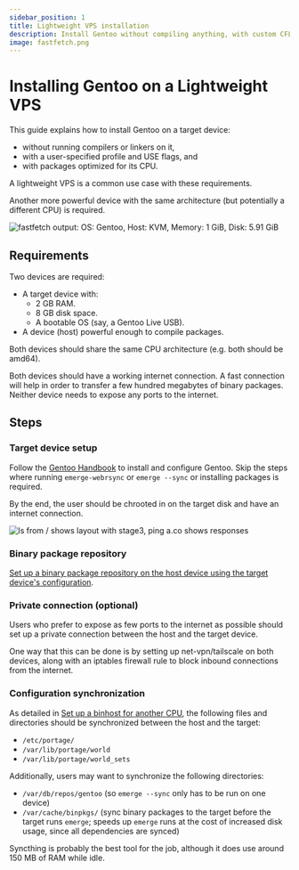 ```yaml
---
sidebar_position: 1
title: Lightweight VPS installation
description: Install Gentoo without compiling anything, with custom CFLAGS and USE flags.
image: fastfetch.png
---
```


# Installing Gentoo on a Lightweight VPS

This guide explains how to install Gentoo on a target device:
- without running compilers or linkers on it,
- with a user-specified profile and USE flags, and
- with packages optimized for its CPU.

A lightweight VPS is a common use case with these requirements.

Another more powerful device with the same architecture (but potentially a
different CPU) is required.

![fastfetch output: OS: Gentoo, Host: KVM, Memory: 1 GiB, Disk: 5.91
GiB](fastfetch.png)

## Requirements

Two devices are required:
- A target device with:
  - 2 GB RAM.
  - 8 GB disk space.
  - A bootable OS (say, a Gentoo Live USB).
- A device (host) powerful enough to compile packages.

Both devices should share the same CPU architecture (e.g. both should be amd64).

Both devices should have a working internet connection. A fast connection will
help in order to transfer a few hundred megabytes of binary packages. Neither device needs to expose any ports to the internet.

## Steps

### Target device setup

Follow the [Gentoo Handbook][handbook-main] to install and configure Gentoo.
Skip the steps where running `emerge-webrsync` or `emerge --sync` or installing
packages is required.

By the end, the user should be chrooted in on the target disk and have an
internet connection.

![ls from / shows layout with stage3, ping a.co shows
responses](target-post-chroot.png)

### Binary package repository

[Set up a binary package repository on the host device using the target
device's configuration](../cross-cpu-binhost/).

### Private connection (optional)

Users who prefer to expose as few ports to the internet as possible should set
up a private connection between the host and the target device.

One way that this can be done is by setting up net-vpn/tailscale on both
devices, along with an iptables firewall rule to block inbound connections from
the internet.

### Configuration synchronization

As detailed in [Set up a binhost for another CPU](../cross-cpu-binhost/), the
following files and directories should be synchronized between the host and the
target:

- `/etc/portage/`
- `/var/lib/portage/world`
- `/var/lib/portage/world_sets`

Additionally, users may want to synchronize the following directories:
- `/var/db/repos/gentoo` (so `emerge --sync` only has to be run on one device)
- `/var/cache/binpkgs/` (sync binary packages to the target before the target
  runs `emerge`; speeds up `emerge` runs at the cost of increased disk usage,
  since all dependencies are synced)

Syncthing is probably the best tool for the job, although it does use around
150 MB of RAM while idle.

[handbook-main]: https://wiki.gentoo.org/wiki/Handbook:Main_Page

